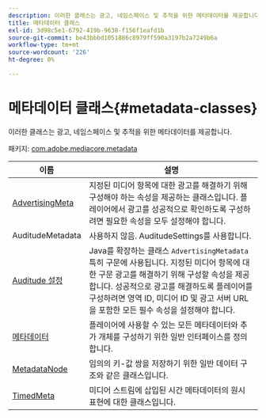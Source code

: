 ```yaml
---
description: 이러한 클래스는 광고, 네임스페이스 및 추적을 위한 메타데이터를 제공합니다.
title: 메타데이터 클래스
exl-id: 3d98c5e1-6792-419b-9638-f156f1eafd1b
source-git-commit: be43bbbd1051886c8979ff590a3197b2a7249b6a
workflow-type: tm+mt
source-wordcount: '226'
ht-degree: 0%

---
```


# 메타데이터 클래스{#metadata-classes}

이러한 클래스는 광고, 네임스페이스 및 추적을 위한 메타데이터를 제공합니다.

패키지: [com.adobe.mediacore.metadata](https://help.adobe.com/en_US/primetime/api/psdk/javadoc_1.4/com/adobe/mediacore/metadata/package-summary.html)

| 이름 | 설명 |
|---|---|
| [AdvertisingMeta](https://help.adobe.com/en_US/primetime/api/psdk/javadoc_1.4/com/adobe/mediacore/metadata/AdvertisingMetadata.html) | 지정된 미디어 항목에 대한 광고를 해결하기 위해 구성해야 하는 속성을 제공하는 클래스입니다. 플레이어에서 광고를 성공적으로 확인하도록 구성하려면 필요한 속성을 모두 설정해야 합니다. |
| AuditudeMetadata | 사용하지 않음. AuditudeSettings를 사용합니다. |
| [Auditude 설정](https://help.adobe.com/en_US/primetime/api/psdk/javadoc_1.4/com/adobe/mediacore/metadata/AuditudeSettings.html) | Java를 확장하는 클래스 `AdvertisingMetadata` 특히 구문에 사용됩니다. 지정된 미디어 항목에 대한 구문 광고를 해결하기 위해 구성할 속성을 제공합니다. 성공적으로 광고를 해결하도록 플레이어를 구성하려면 영역 ID, 미디어 ID 및 광고 서버 URL을 포함한 모든 필수 속성을 설정해야 합니다. |
| [메타데이터](https://help.adobe.com/en_US/primetime/api/psdk/javadoc_1.4/com/adobe/mediacore/metadata/Metadata.html) | 플레이어에 사용할 수 있는 모든 메타데이터와 추가 개체를 구성하기 위한 일반 인터페이스를 정의합니다. |
| [MetadataNode](https://help.adobe.com/en_US/primetime/api/psdk/javadoc_1.4/com/adobe/mediacore/metadata/MetadataNode.html) | 임의의 키-값 쌍을 저장하기 위한 일반 데이터 구조와 같은 클래스입니다. |
| [TimedMeta](https://help.adobe.com/en_US/primetime/api/psdk/javadoc_1.4/com/adobe/mediacore/metadata/TimedMetadata.html) | 미디어 스트림에 삽입된 시간 메타데이터의 원시 표현에 대한 클래스입니다. |

